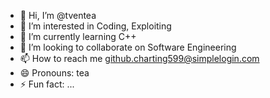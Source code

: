 - 👋 Hi, I’m @tventea
- 👀 I’m interested in Coding, Exploiting
- 🌱 I’m currently learning C++
- 💞️ I’m looking to collaborate on Software Engineering
- 📫 How to reach me github.charting599@simplelogin.com
- 😄 Pronouns: tea
- ⚡ Fun fact: ...
